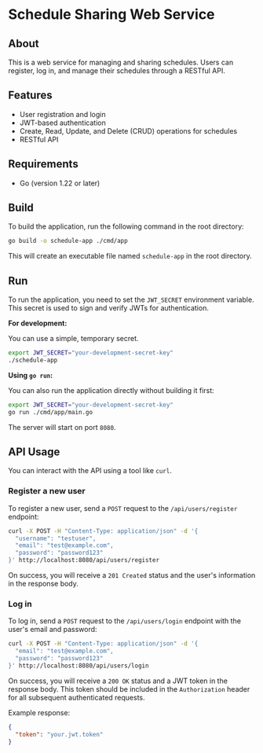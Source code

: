 # Schedule Sharing Web Service

## About

This is a web service for managing and sharing schedules. Users can register, log in, and manage their schedules through a RESTful API.

## Features

*   User registration and login
*   JWT-based authentication
*   Create, Read, Update, and Delete (CRUD) operations for schedules
*   RESTful API

## Requirements

*   Go (version 1.22 or later)

## Build

To build the application, run the following command in the root directory:

```bash
go build -o schedule-app ./cmd/app
```

This will create an executable file named `schedule-app` in the root directory.

## Run

To run the application, you need to set the `JWT_SECRET` environment variable. This secret is used to sign and verify JWTs for authentication.

**For development:**

You can use a simple, temporary secret.

```bash
export JWT_SECRET="your-development-secret-key"
./schedule-app
```

**Using `go run`:**

You can also run the application directly without building it first:

```bash
export JWT_SECRET="your-development-secret-key"
go run ./cmd/app/main.go
```

The server will start on port `8080`.

## API Usage

You can interact with the API using a tool like `curl`.

### Register a new user

To register a new user, send a `POST` request to the `/api/users/register` endpoint:

```bash
curl -X POST -H "Content-Type: application/json" -d '{
  "username": "testuser",
  "email": "test@example.com",
  "password": "password123"
}' http://localhost:8080/api/users/register
```

On success, you will receive a `201 Created` status and the user's information in the response body.

### Log in

To log in, send a `POST` request to the `/api/users/login` endpoint with the user's email and password:

```bash
curl -X POST -H "Content-Type: application/json" -d '{
  "email": "test@example.com",
  "password": "password123"
}' http://localhost:8080/api/users/login
```

On success, you will receive a `200 OK` status and a JWT token in the response body. This token should be included in the `Authorization` header for all subsequent authenticated requests.

Example response:

```json
{
  "token": "your.jwt.token"
}
```